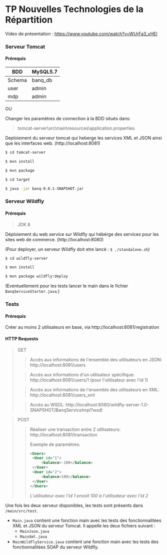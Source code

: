 # TP Nouvelles Technologies de la Répartition

Video de présentation : https://www.youtube.com/watch?v=WUrFa3_vHEI

### Serveur Tomcat
#### Prérequis

| BDD | MySQL5.7 |
| ------ | ------ |
| Schema | banq_db |
| user | admin |
| mdp | admin |

OU

Changer les paramètres de connection à la BDD situés dans:
> tomcat-server\src\main\resources\application.properties

Deploiement du serveur tomcat qui heberge les services XML et JSON ainsi que les interfaces web. (http://localhost:8081)
```sh
$ cd tomcat-server
```
```sh
$ mvn install
```
```sh
$ mvn package
```
```sh
$ cd target
```
```sh
$ java -jar banq-0.0.1-SNAPSHOT.jar
```



### Serveur Wildfly

#### Prérequis

> JDK 8

Déploiement du web service sur Wildfly qui hébérge des services pour les sites web de commerce. (http://localhost:8080)

(Pour deployer, un serveur Wildfly doit etre lancé : ``$ ./standalone.sh``)

```sh
$ cd wildfly-server
```
```sh
$ mvn install
```
```sh
$ mvn package wildfly:deploy
```

(Eventuellement pour les tests lancer le main dans le fichier ``BanqServiceStarter.java``.)

### Tests
#### Prérequis

Créer au moins 2 utilisateurs en base, via http://localhost:8081/registration
#### HTTP Requests
> GET
>> Accès aux informations de l'ensemble des utilisateurs en JSON: http://localhost:8081/users
>
>> Accès aux informations d'un utilisateur spécifique: http://localhost:8081/users/1 (pour l'utilisateur avec l'id 1)
>
>> Accès aux informations de l'ensemble des utilisateurs en XML: http://localhost:8081/users_xml
>
>> Accès au WSDL: http://localhost:8080/wildfly-server-1.0-SNAPSHOT/BanqServiceImpl?wsdl

> POST
>> Réaliser une transaction entre 2 utilisateurs: http://localhost:8081/transaction 
>> 
>> Exemple de paramètres:
>> ```xml
>><Users>
>>	<User id="1">	
>>		<balance>-100</balance>
>>	</User>
>>	<User id="2">
>>		<balance>100</balance>
>>	</User>
>></Users>	
>>```
>> <em>L'utilisateur avec l'id 1 envoit 100 à l'utilisateur avec l'id 2</em>

Une fois les deux serveur disponibles, les tests sont présents dans ``/main/src/test``.

- ``Main.java`` contient une fonction main avec les tests des fonctionnalitées XML et JSON du serveur Tomcat. Il appelle les deux fichiers suivant :
	- ``MainJson.java``
	- ``MainXml.java``
- ``MainWildflyService.java`` contient une fonction main avec les tests des fonctionnalitées SOAP du serveur Wildfly.
